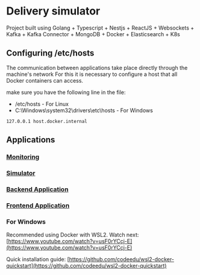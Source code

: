 # Delivery simulator

Project built using Golang + Typescript + Nestjs + ReactJS + Websockets + Kafka + Kafka Connector + MongoDB + Docker + Elasticsearch + K8s

## Configuring /etc/hosts

The communication between applications take place directly through the machine's network
For this it is necessary to configure a host that all Docker containers can access.

make sure you have the following line in the file:

- /etc/hosts - For Linux
- C:\Windows\system32\drivers\etc\hosts - For Windows

```
127.0.0.1 host.docker.internal
```

## Applications

### [Monitoring](./monitoring/README.md)

### [Simulator](./simulator/README.md)

### [Backend Application](./backend/README.md)

### [Frontend Application](./frontend/README.md)

### For Windows

Recommended using Docker with WSL2. Watch next: [https://www.youtube.com/watch?v=usF0rYCcj-E](https://www.youtube.com/watch?v=usF0rYCcj-E)

Quick installation guide: [https://github.com/codeedu/wsl2-docker-quickstart](https://github.com/codeedu/wsl2-docker-quickstart)
